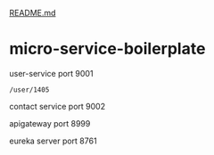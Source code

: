 [README.md](https://github.com/minto5z/micro-service-boilerplate/files/7046699/README.md)
# micro-service-boilerplate

user-service
	port 9001

	/user/1405

contact service
	port 9002


apigateway
	port 8999


eureka server 
       port 8761

